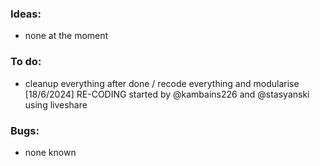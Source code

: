 ### Ideas:
- none at the moment

### To do:
- cleanup everything after done / recode everything and modularise
[18/6/2024] RE-CODING started by @kambains226 and @stasyanski using liveshare

### Bugs:
- none known